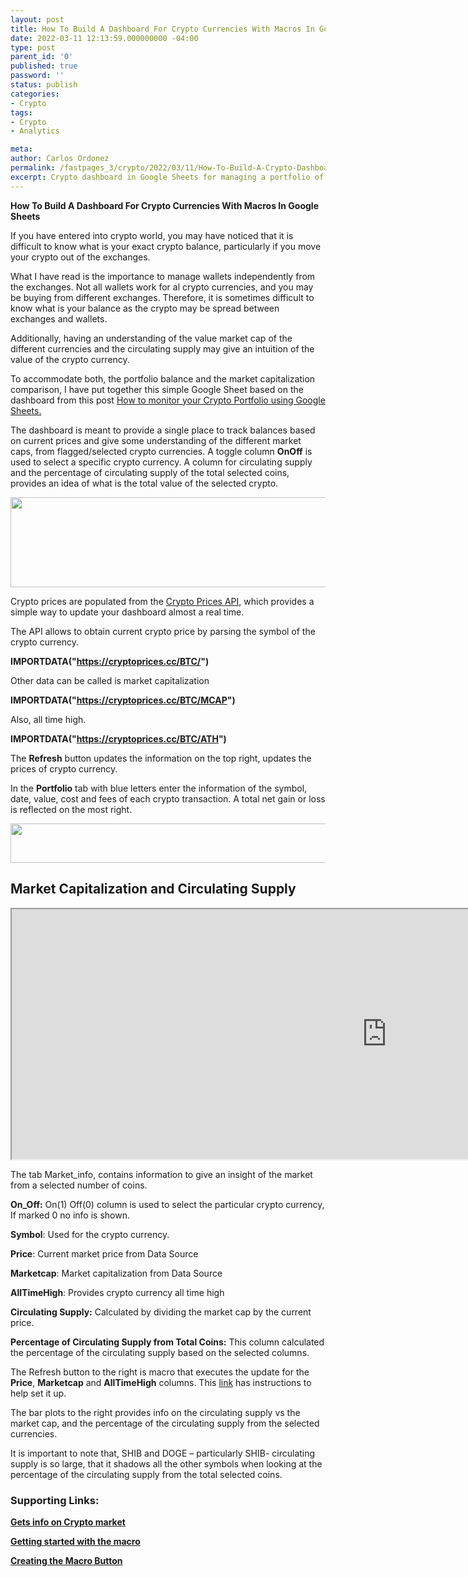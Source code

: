 ```yaml
---
layout: post
title: How To Build A Dashboard For Crypto Currencies With Macros In Google Sheets
date: 2022-03-11 12:13:59.000000000 -04:00
type: post
parent_id: '0'
published: true
password: ''
status: publish
categories:
- Crypto
tags:
- Crypto
- Analytics

meta:
author: Carlos Ordonez
permalink: /fastpages_3/crypto/2022/03/11/How-To-Build-A-Crypto-Dashboard-With-Macros-In-Google-Sheets.html
excerpt: Crypto dashboard in Google Sheets for managing a portfolio of crypto currencies.
---
```


**How To Build A Dashboard For Crypto Currencies With Macros In Google Sheets**

If you have entered into crypto world, you may have noticed that it is
difficult to know what is your exact crypto balance, particularly if you
move your crypto out of the exchanges.

What I have read is the importance to manage wallets independently from
the exchanges. Not all wallets work for al crypto currencies, and you
may be buying from different exchanges. Therefore, it is sometimes
difficult to know what is your balance as the crypto may be spread
between exchanges and wallets.

Additionally, having an understanding of the value market cap of the
different currencies and the circulating supply may give an intuition of
the value of the crypto currency.

To accommodate both, the portfolio balance and the market capitalization
comparison, I have put together this simple Google Sheet based on the
dashboard from this post [How to monitor your Crypto Portfolio using
Google
Sheets.](https://pedrogomes.medium.com/how-to-monitor-your-crypto-portfolio-using-google-sheets-f52161d503ff)

The dashboard is meant to provide a single place to track balances based
on current prices and give some understanding of the different market
caps, from flagged/selected crypto currencies. A toggle column **OnOff**
is used to select a specific crypto currency. A column for circulating
supply and the percentage of circulating supply of the total selected
coins, provides an idea of what is the total value of the selected
crypto.

<img src="/fastpages_3/assets/images/2022-03-11-How-To-Build-A-Crypto-Dashboard-With-Macros-In-Google-Sheets/media/image1.png" style="width:6.5in;height:1.5in" />

Crypto prices are populated from the [Crypto Prices
API](https://cryptoprices.cc/), which provides a simple way to update
your dashboard almost a real time.

The API allows to obtain current crypto price by parsing the symbol of
the crypto currency.

**IMPORTDATA("https://cryptoprices.cc/BTC/")**

Other data can be called is market capitalization

**IMPORTDATA("https://cryptoprices.cc/BTC/MCAP")**

Also, all time high.

**IMPORTDATA("https://cryptoprices.cc/BTC/ATH")**

The **Refresh** button updates the information on the top right, updates
the prices of crypto currency.

In the **Portfolio** tab with blue letters enter the information of the
symbol, date, value, cost and fees of each crypto transaction. A total
net gain or loss is reflected on the most right.

<img src="/fastpages_3/assets/images/2022-03-11-How-To-Build-A-Crypto-Dashboard-With-Macros-In-Google-Sheets/media/image2.png" style="width:6.5in;height:0.65833in" />

## Market Capitalization and Circulating Supply
<iframe width="1200" height="400" src="https://docs.google.com/spreadsheets/d/e/2PACX-1vS5Y55F8hTpcA1Fg3nELTZ-5s6oPWaFABD6GMlPIu_z6Rsu5PQ6p6EBX9OxXPJAzJzeGpsVUINdVV3U/pubhtml?widget=true&amp;headers=false"></iframe>


The tab Market_info, contains information to give an insight of the
market from a selected number of coins.

**On_Off:** On(1) Off(0) column is used to select the particular crypto
currency, If marked 0 no info is shown.

**Symbol**: Used for the crypto currency.

**Price**: Current market price from Data Source

**Marketcap**: Market capitalization from Data Source

**AllTimeHigh**: Provides crypto currency all time high

**Circulating Supply:** Calculated by dividing the market cap by the
current price.

**Percentage of Circulating Supply from Total Coins:** This column
calculated the percentage of the circulating supply based on the
selected columns.

The Refresh button to the right is macro that executes the update for
the **Price**, **Marketcap** and **AllTimeHigh** columns. This
[link](https://spreadsheet.dev/buttons-in-google-sheets#:~:text=To%20assign%20a%20macro%20to,by%20clicking%20on%20the%20button.)
has instructions to help set it up.

The bar plots to the right provides info on the circulating supply vs
the market cap, and the percentage of the circulating supply from the
selected currencies.

It is important to note that, SHIB and DOGE – particularly SHIB-
circulating supply is so large, that it shadows all the other symbols
when looking at the percentage of the circulating supply from the total
selected coins.

### Supporting Links:

[**Gets info on Crypto market**](https://coinmarketcap.com/)

[**Getting started with the
macro**](https://medium.com/coinmonks/real-time-crypto-prices-on-google-sheets-3-simple-steps-b73d9ba3e81c)

[**Creating the Macro
Button**](https://spreadsheet.dev/buttons-in-google-sheets#:~:text=To%20assign%20a%20macro%20to,by%20clicking%20on%20the%20button.)
